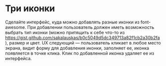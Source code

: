 # Три иконки

Сделайте интерфейс, куда можно добавлять разные иконки из font-awesome. При добавлении пользователь должен иметь возможность выбрать тип иконки (можно притящить к себе что-то из https://gist.github.com/sakalauskas/b0c5049d5dc349713a82f1cb2a30b2fa), размер и цвет. UX следующий — пользователь кликает в любое место экрана, видит форму для добавления иконки, заполняет ее, иконка появляется в точке клика. Клик по добавленной иконка удаляет ее из интерфейса.
